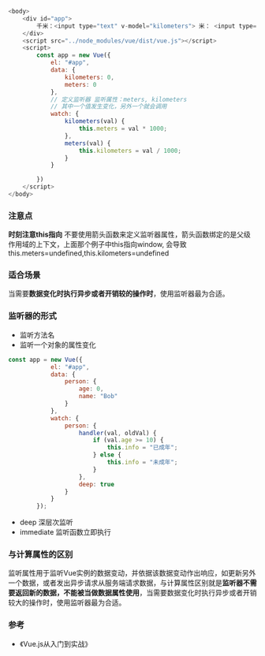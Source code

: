 ```js
<body>
    <div id="app">
        千米：<input type="text" v-model="kilometers"> 米： <input type="text" v-model="meters">
    </div>
    <script src="../node_modules/vue/dist/vue.js"></script>
    <script>
        const app = new Vue({
            el: "#app",
            data: {
                kilometers: 0,
                meters: 0
            },
            // 定义监听器 监听属性：meters, kilometers
            // 其中一个值发生变化，另外一个就会调用
            watch: {
                kilometers(val) {
                    this.meters = val * 1000;
                },
                meters(val) {
                    this.kilometers = val / 1000;
                }
            }

        })
    </script>
</body>
```
### 注意点
**时刻注意this指向**
不要使用箭头函数来定义监听器属性，箭头函数绑定的是父级作用域的上下文，上面那个例子中this指向window, 会导致this.meters=undefined,this.kilometers=undefined

### 适合场景
当需要**数据变化时执行异步或者开销较的操作时**，使用监听器最为合适。

### 监听器的形式
- 监听方法名
- 监听一个对象的属性变化
```js
const app = new Vue({
            el: "#app",
            data: {
                person: {
                    age: 0,
                    name: "Bob"
                }
            },
            watch: {
                person: {
                    handler(val, oldVal) {
                        if (val.age >= 10) {
                            this.info = "已成年";
                        } else {
                            this.info = "未成年";
                        }
                    },
                    deep: true
                }
            }
        });
```
- deep 深层次监听
- immediate 监听函数立即执行

### 与计算属性的区别
监听属性用于监听Vue实例的数据变动，并依据该数据变动作出响应，如更新另外一个数据，或者发出异步请求从服务端请求数据，与计算属性区别就是**监听器不需要返回新的数据，不能被当做数据属性使用**，当需要数据变化时执行异步或者开销较大的操作时，使用监听器最为合适。

### 参考
- 《Vue.js从入门到实战》
